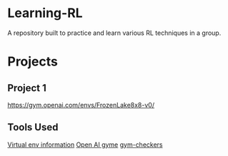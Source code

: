 # Learning-RL
A repository built to practice and learn various RL techniques in a group.

# Projects

## Project 1

https://gym.openai.com/envs/FrozenLake8x8-v0/


## Tools Used
[Virtual env information](https://python-guide.readthedocs.io/en/latest/dev/virtualenvs/#lower-level-virtualenv)
[Open AI gyme](https://gym.openai.com/)
[gym-checkers](https://github.com/falcondai/gym-checkers)
